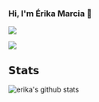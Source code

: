 ### Hi, I'm Érika Marcia 👋

[![](https://img.shields.io/badge/-@ErikaMarcia-%23181717?style=flat-square&logo=github)](https://github.com/ErikaMarcia)

[![](https://img.shields.io/badge/-Erika%20Marcia-blue?style=flat-square&logo=Linkedin&logoColor=white&link=https://www.linkedin.com/in/erika-marcia/)](https://www.linkedin.com/in/erika-marcia/)

## 𝗦𝘁𝗮𝘁𝘀

![erika's github stats](https://github-readme-stats.vercel.app/api?username=erikamarcia&show_icons=true&theme=dracula)
